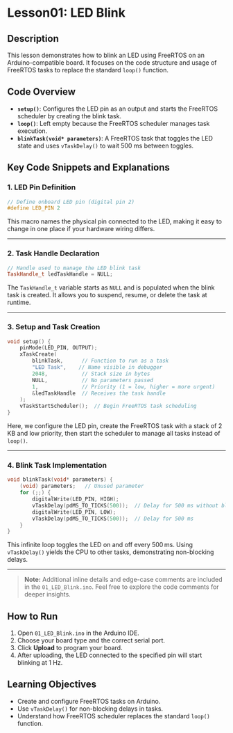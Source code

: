 # Lesson01: LED Blink

## Description

This lesson demonstrates how to blink an LED using FreeRTOS on an Arduino-compatible board. It focuses on the code structure and usage of FreeRTOS tasks to replace the standard `loop()` function.

## Code Overview

- **`setup()`**: Configures the LED pin as an output and starts the FreeRTOS scheduler by creating the blink task.
- **`loop()`**: Left empty because the FreeRTOS scheduler manages task execution.
- **`blinkTask(void* parameters)`**: A FreeRTOS task that toggles the LED state and uses `vTaskDelay()` to wait 500 ms between toggles.

## Key Code Snippets and Explanations

### 1. LED Pin Definition

```cpp
// Define onboard LED pin (digital pin 2)
#define LED_PIN 2
```

This macro names the physical pin connected to the LED, making it easy to change in one place if your hardware wiring differs.

---

### 2. Task Handle Declaration

```cpp
// Handle used to manage the LED blink task
TaskHandle_t ledTaskHandle = NULL;
```

The `TaskHandle_t` variable starts as `NULL` and is populated when the blink task is created. It allows you to suspend, resume, or delete the task at runtime.

---

### 3. Setup and Task Creation

```cpp
void setup() {
    pinMode(LED_PIN, OUTPUT);
    xTaskCreate(
        blinkTask,      // Function to run as a task
        "LED Task",    // Name visible in debugger
        2048,           // Stack size in bytes
        NULL,           // No parameters passed
        1,              // Priority (1 = low, higher = more urgent)
        &ledTaskHandle  // Receives the task handle
    );
    vTaskStartScheduler();  // Begin FreeRTOS task scheduling
}
```

Here, we configure the LED pin, create the FreeRTOS task with a stack of 2 KB and low priority, then start the scheduler to manage all tasks instead of `loop()`.

---

### 4. Blink Task Implementation

```cpp
void blinkTask(void* parameters) {
    (void) parameters;   // Unused parameter
    for (;;) {
        digitalWrite(LED_PIN, HIGH);
        vTaskDelay(pdMS_TO_TICKS(500));  // Delay for 500 ms without blocking other tasks
        digitalWrite(LED_PIN, LOW);
        vTaskDelay(pdMS_TO_TICKS(500));  // Delay for 500 ms
    }
}
```

This infinite loop toggles the LED on and off every 500 ms. Using `vTaskDelay()` yields the CPU to other tasks, demonstrating non-blocking delays.

---

> **Note:** Additional inline details and edge-case comments are included in the `01_LED_Blink.ino`. Feel free to explore the code comments for deeper insights.

## How to Run

1. Open `01_LED_Blink.ino` in the Arduino IDE.
2. Choose your board type and the correct serial port.
3. Click **Upload** to program your board.
4. After uploading, the LED connected to the specified pin will start blinking at 1 Hz.

## Learning Objectives

- Create and configure FreeRTOS tasks on Arduino.
- Use `vTaskDelay()` for non-blocking delays in tasks.
- Understand how FreeRTOS scheduler replaces the standard `loop()` function.
